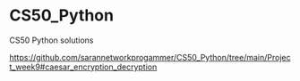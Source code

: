 # CS50_Python
CS50 Python solutions 

https://github.com/sarannetworkprogammer/CS50_Python/tree/main/Project_week9#caesar_encryption_decryption
